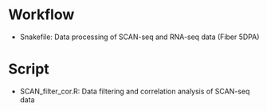 # Workflow
- Snakefile: Data processing of SCAN-seq and RNA-seq data (Fiber 5DPA)

# Script
- SCAN_filter_cor.R: Data filtering and correlation analysis of SCAN-seq data